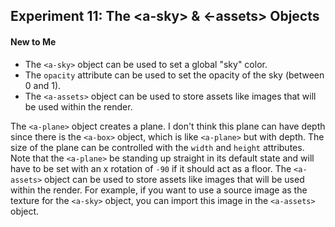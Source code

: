 ## Experiment 11: The \<a-sky\> & \<-assets\> Objects

#### New to Me
- The `<a-sky>` object can be used to set a global "sky" color.
- The `opacity` attribute can be used to set the opacity of the sky (between 0 and 1).
- The `<a-assets>` object can be used to store assets like images that will be used within the render.

The `<a-plane>` object creates a plane. I don't think this plane can have depth since there is the `<a-box>` object, which is like `<a-plane>` but with depth. The size of the plane can be controlled with the `width` and `height` attributes. Note that the `<a-plane>` be standing up straight in its default state and will have to be set with an x rotation of `-90` if it should act as a floor. The `<a-assets>` object can be used to store assets like images that will be used within the render. For example, if you want to use a source image as the texture for the `<a-sky>` object, you can import this image in the `<a-assets>` object.